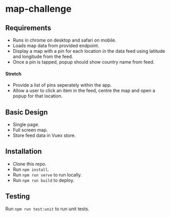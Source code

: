# map-challenge

## Requirements

* Runs in chrome on desktop and safari on mobile.
* Loads map data from provided endpoint.
* Display a map with a pin for each location in the data feed using latitude and longitude from the feed.
* Once a pin is tapped, popup should show country name from feed.

#### Stretch
* Provide a list of pins seperately within the app.
* Allow a user to click an item in the feed, centre the map and open a popup for that location.

## Basic Design
* Single page.
* Full screen map.
* Store feed data in Vuex store.

## Installation
* Clone this repo.
* Run `npm install`.
* Run `npm run serve` to run locally.
* Run `npm run build` to deploy.

## Testing
Run `npm run test:unit` to run unit tests.

